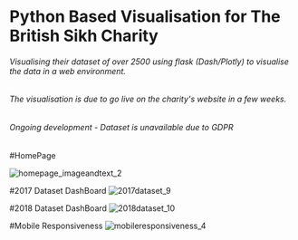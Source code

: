 # Python Based Visualisation for The British Sikh Charity
###### Visualising their dataset of over 2500 using flask (Dash/Plotly) to visualise the data in a web environment.
###### The visualisation is due to go live on the charity's website in a few weeks.
###### Ongoing development - Dataset is unavailable due to GDPR


#HomePage

![homepage_imageandtext_2](https://user-images.githubusercontent.com/49309320/58940919-a2458f80-8772-11e9-8b2c-392931a6a1d0.png)

#2017 Dataset DashBoard
![2017dataset_9](https://user-images.githubusercontent.com/49309320/58940917-a2458f80-8772-11e9-8356-2a39d9887b2d.png)

#2018 Dataset DashBoard
![2018dataset_10](https://user-images.githubusercontent.com/49309320/58940918-a2458f80-8772-11e9-8eb0-1c8d65a14ec1.png)

#Mobile Responsiveness
![mobileresponsiveness_4](https://user-images.githubusercontent.com/49309320/58940915-a1acf900-8772-11e9-910b-2c1be32f6109.png)
